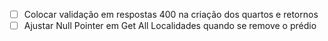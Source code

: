 - [ ]  Colocar validação em respostas 400 na criação dos quartos e retornos
- [ ]  Ajustar Null Pointer em Get All Localidades quando se remove o prédio
